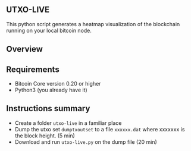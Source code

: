 <!-- ABOUT THE PROJECT -->
## UTXO-LIVE

This python script generates a heatmap visualization of the blockchain running on your local bitcoin node. 

## Overview

<!-- Requirements -->
## Requirements
* Bitcoin Core version 0.20 or higher
* Python3 (you already have it)


## Instructions summary
* Create a folder `utxo-live` in a familiar place
* Dump the utxo set `dumptxoutset` to a file `xxxxxx.dat` where xxxxxxx is the block height. (5 min) 
* Download and run `utxo-live.py` on the dump file (20 min)


